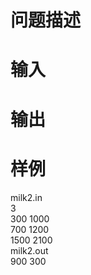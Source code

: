 

# 问题描述



# 输入



# 输出



# 样例


<div>milk2.in</div>
<div>3</div>
<div>300 1000</div>
<div>700 1200</div>
<div>1500 2100</div>
<div>milk2.out</div>
<div>900 300</div>
